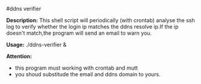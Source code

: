#ddns verifier

**Description:** This shell script will periodically (with crontab) analyse the ssh log to verify whether the login ip matches the ddns resolve ip.If the ip doesn't match,the program will send an email to warn you.

**Usage:** ./ddns-verifier &

**Attention:**

- this program must working with crontab and mutt
- you shoud substitude the email and ddns domain to yours.

